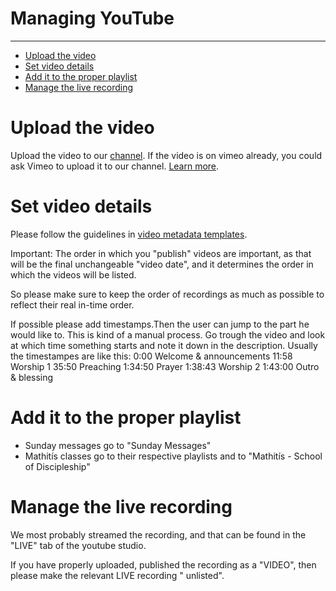 <h1>Managing YouTube</h1>
<hr>

<!-- TOC -->
* [Upload the video](#upload-the-video)
* [Set video details](#set-video-details)
* [Add it to the proper playlist](#add-it-to-the-proper-playlist)
* [Manage the live recording](#manage-the-live-recording)
<!-- TOC -->

# Upload the video

Upload the video to our [channel](https://studio.youtube.com/channel/UC0uEys0VihIMmJFFL1Swj8g/videos/upload?filter=%5B%5D&sort=%7B%22columnType%22%3A%22date%22%2C%22sortOrder%22%3A%22DESCENDING%22%7D).
If the video is on vimeo already, you could ask Vimeo to upload it to our channel. [Learn more](vimeo.md#publish-from-vimeo-to-youtube-and-facebook).


# Set video details

Please follow the guidelines in [video metadata templates](video_metadata_templates.md).

Important: The order in which you "publish" videos are important, as
that will be the final unchangeable "video date", and it determines the order 
in which the videos will be listed.

So please make sure to keep the order of recordings as much as possible to reflect
their real in-time order.

If possible please add timestamps.Then the user can jump to the part he would like to. This is kind of a manual process. Go trough the video and look at which time something starts and note it down in the description. 
Usually the timestampes are like this:
0:00 Welcome & announcements
11:58 Worship 1
35:50 Preaching
1:34:50 Prayer
1:38:43 Worship 2
1:43:00 Outro & blessing


# Add it to the proper playlist

* Sunday messages go to "Sunday Messages"
* Mathitís classes go to their respective playlists and to "Mathitís - School of Discipleship"

# Manage the live recording

We most probably streamed the recording, and that can be found in the "LIVE" tab of the youtube studio.

If you have properly uploaded, published the recording as a "VIDEO", then please make the relevant LIVE recording "
unlisted".

